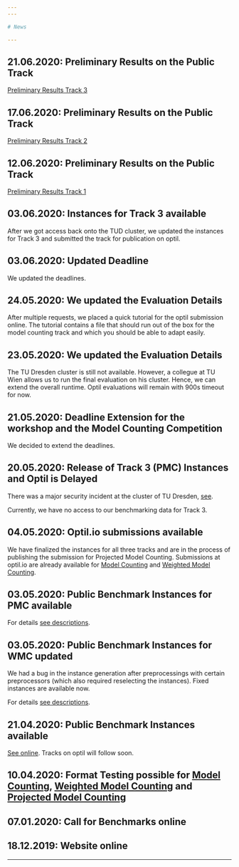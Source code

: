 ```yaml
---
---

# News

---
```

## 21.06.2020: Preliminary Results on the Public Track
[Preliminary Results Track 3](https://cloudstore.zih.tu-dresden.de/index.php/s/mpWHaAogkerFX9s)

## 17.06.2020: Preliminary Results on the Public Track
[Preliminary Results Track 2](https://cloudstore.zih.tu-dresden.de/index.php/s/rspwDPZKc7CCZLH)

## 12.06.2020: Preliminary Results on the Public Track
[Preliminary Results Track 1](https://cloudstore.zih.tu-dresden.de/index.php/s/wwMtxsG8L9ksRxe)

## 03.06.2020: Instances for Track 3 available
After we got access back onto the TUD cluster, we updated the instances for Track 3 and submitted the track for publication on optil.

## 03.06.2020: Updated Deadline
We updated the deadlines.

## 24.05.2020: We updated the Evaluation Details
After multiple requests, we placed a quick tutorial for the optil submission online.
The tutorial contains a file that should run out of the box for the model counting track
and which you should be able to adapt easily.

## 23.05.2020: We updated the Evaluation Details
The TU Dresden cluster is still not available. 
However, a collegue at TU Wien allows us to run the final evaluation on his cluster.
Hence, we can extend the overall runtime. Optil evaluations will remain with 900s timeout for now. 

## 21.05.2020: Deadline Extension for the workshop and the Model Counting Competition
We decided to extend the deadlines.

## 20.05.2020: Release of Track 3 (PMC) Instances and Optil is Delayed
There was a major security incident at the cluster of TU Dresden, 
[see](https://thecyberwire.com/newsletters/daily-briefing/9/96).

Currently, we have no access to our benchmarking data for Track 3.


## 04.05.2020: Optil.io submissions available
We have finalized the instances for all three tracks and are in the process of publishing the submission for Projected Model Counting.
Submissions at optil.io are already available for [Model Counting](https://www.optil.io/optilion/problem/3186) and [Weighted Model Counting](https://www.optil.io/optilion/problem/3187).

## 03.05.2020: Public Benchmark Instances for PMC available
For details [see descriptions](2020/mc_description).

## 03.05.2020: Public Benchmark Instances for WMC updated 
We had a bug in the instance generation after preprocessings with certain preprocessors (which also required 
reselecting the instances). Fixed instances are available now. 

For details [see descriptions](2020/mc_description).

## 21.04.2020: Public Benchmark Instances available 
[See online](2020/mc_description). Tracks on optil will follow soon.

## 10.04.2020: __Format Testing possible for [Model Counting](https://www.optil.io/optilion/problem/3183), [Weighted Model Counting](https://www.optil.io/optilion/problem/3184) and [Projected Model Counting](https://www.optil.io/optilion/problem/3185)__

## 07.01.2020: Call for Benchmarks online

## 18.12.2019: Website online

---
